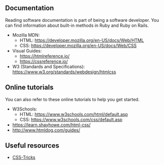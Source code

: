 <!--
  UPDATE THIS:

  Add links to useful references like official documentation, tutorials, etc
-->

## Documentation

Reading software documentation is part of being a software developer. You can find information about built-in methods in Ruby and Ruby on Rails.

- Mozilla MDN: 
	- HTML: https://developer.mozilla.org/en-US/docs/Web/HTML
	- CSS: https://developer.mozilla.org/en-US/docs/Web/CSS
- Visual Guides:
	- https://htmlreference.io/
	- https://cssreference.io/
- W3 (Standards and Specifications): https://www.w3.org/standards/webdesign/htmlcss

## Online tutorials

You can also refer to these online tutorials to help you get started.

- W3Schools:
	- HTML: https://www.w3schools.com/html/default.asp
	- CSS: https://www.w3schools.com/css/default.asp
- https://learn.shayhowe.com/html-css/
- http://www.htmldog.com/guides/

## Useful resources

- [CSS-Tricks](https://css-tricks.com/)
